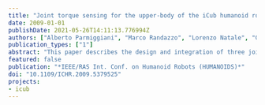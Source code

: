 ```yaml
---
title: "Joint torque sensing for the upper-body of the iCub humanoid robot"
date: 2009-01-01
publishDate: 2021-05-26T14:11:13.776994Z
authors: ["Alberto Parmiggiani", "Marco Randazzo", "Lorenzo Natale", "Giorgio Metta", "Giulio Sandini"]
publication_types: ["1"]
abstract: "This paper describes the design and integration of three joint torque sensors on the arm of the iCub platform [1], [2]. The objective is to enhance the robot arm with joint torque control capability. This activity is part of a general upgrade of the humanoid robot to provide the its 53 degrees of freedom low-level joint torque control capabilities. In particular, the shoulder joint is challenging because of its complex and compact mechanical structure. We first modeled the behaviour of the sensors with analytical equations and the sensor geometry were subsequently optimized using finite element structural simulations. The sensors were then constructed, and integrated in the arm assembly. Finally we present preliminary experiments to validate the design."
featured: false
publication: "*IEEE/RAS Int. Conf. on Humanoid Robots (HUMANOIDS)*"
doi: "10.1109/ICHR.2009.5379525"
projects:
- icub
---
```

